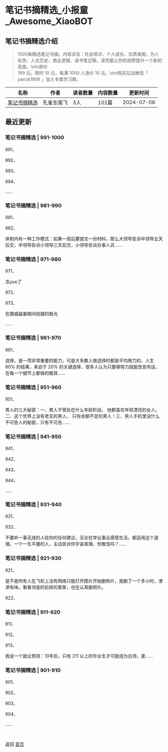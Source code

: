 # 笔记书摘精选_小报童_Awesome_XiaoBOT

## 笔记书摘精选介绍
> 1000条精选笔记书摘，内容涉及：社会常识、个人成长、优质美图、为人处世、人文历史、商业逻辑、读书笔记等。读完能让你的视野提升一个新的高度。\n\n原价  
199 元，限时 10 元，每满 1000 人涨价 10 元。\n\n购买后加微信「 panzk1906 」加入专属学习群。  
  


|名称|作者|读者数量|内容数量|更新时间|
|---|---|---|---|---|
|[笔记书摘精选](https://xiaobot.net/p/yingdao?refer=0b133df9-27dc-423b-8101-639049001c13)|孔雀东南飞|3人|101篇|2024-07-06|

## 最近更新
### 笔记书摘精选 | 991-1000

991、

992、

993、

994、

......

### 笔记书摘精选 | 981-990

981、

982、

体制内有一种工作模式：如果一周后要提交一份材料，那么大领导告诉中领导五天后交，中领导告诉小领导三天后交，小领导告诉办事人员......

### 笔记书摘精选 | 971-980

971、

冻yue了

972、

973、

在挪威磁暴期间拍摄的极光

......

### 笔记书摘精选 | 961-970

961、

选择，是一项非常重要的能力，可是大多数人做选择时都是平均用力的，人生 80% 的结果，来自于 20%
的关键选择，很多人认为只要够努力就能改变命运，在每一个细节上都做的极其......

### 笔记书摘精选 | 951-960

951、

男人的三大秘密：一、男人不管处在什么年龄阶段， 他都喜欢年轻漂亮的女人。 二、这个世界上没有老实的男人，
只有余额不足的男人！三、男人手机里没什么不可告人的秘密，只有不可告......

### 笔记书摘精选 | 941-950

941、

942、

943、

944、

......

### 笔记书摘精选 | 931-940

931、

932、

不要听一事无成的人给你的任何建议，无论在学业事业感情生活，都适用这个道理。一个一生平庸的人，主动告诉你宇宙真理，你敢信吗？......

### 笔记书摘精选 | 921-930

921、

是不是所有人在飞机上没有网络只能打开图片开始删照片，我删了一个多小时，津津有味。看看邻座的前排的乘客，也在认真删照片。

922、

### 笔记书摘精选 | 911-920

911、

912、

913、

我说一个就业预测：10年后，只有 211 以上的毕业生才可能成为白领，更......

### 笔记书摘精选 | 901-910

901、

902、

903、

904、

......


<a href="https://github.com/Reno9527/awesome-xiaobot" style="color: white; text-decoration: none;">awesome-xiaobot</a>

返回 [首页](../README.md)
